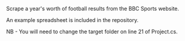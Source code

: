 Scrape a year's worth of football results from the BBC Sports website.

An example spreadsheet is included in the repository.

NB - You will need to change the target folder on line 21 of Project.cs.
